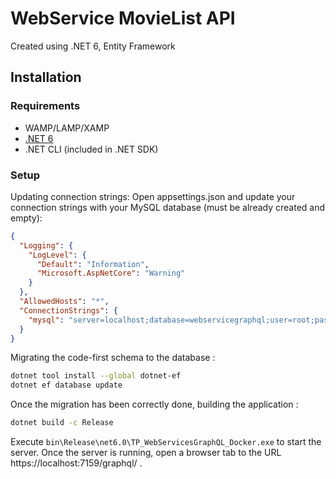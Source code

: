 
# WebService MovieList API
Created using .NET 6, Entity Framework

## Installation
### Requirements
- WAMP/LAMP/XAMP
- [.NET 6](https://dotnet.microsoft.com/en-us/download/dotnet/6.0)
- .NET CLI (included in .NET SDK)
### Setup
Updating connection strings:
Open appsettings.json and update your connection strings with your MySQL database (must be already created and empty):
```json
{
  "Logging": {
    "LogLevel": {
      "Default": "Information",
      "Microsoft.AspNetCore": "Warning"
    }
  },
  "AllowedHosts": "*",
  "ConnectionStrings": {
    "mysql": "server=localhost;database=webservicegraphql;user=root;password=" <--- change
  }
}
```
Migrating the code-first schema to the database :
```bash
dotnet tool install --global dotnet-ef
dotnet ef database update
```
Once the migration has been correctly done, building the application : 
```bash
dotnet build -c Release
```
Execute `bin\Release\net6.0\TP_WebServicesGraphQL_Docker.exe` to start the server.
Once the server is running, open a browser tab to the URL https://localhost:7159/graphql/ .
